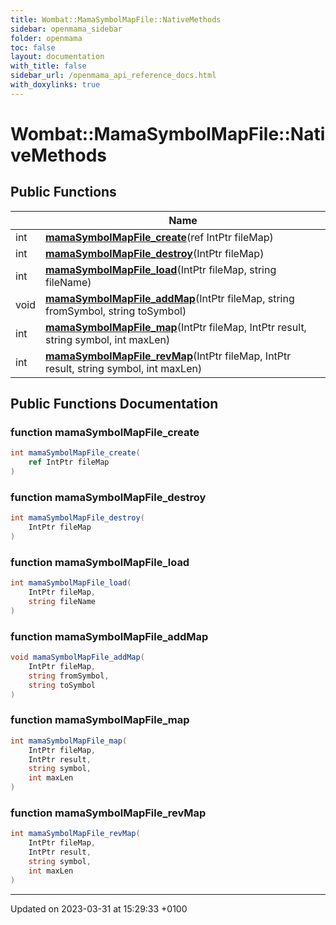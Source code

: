 ```yaml
---
title: Wombat::MamaSymbolMapFile::NativeMethods
sidebar: openmama_sidebar
folder: openmama
toc: false
layout: documentation
with_title: false
sidebar_url: /openmama_api_reference_docs.html
with_doxylinks: true
---
```


# Wombat::MamaSymbolMapFile::NativeMethods





## Public Functions

|                | Name           |
| -------------- | -------------- |
| int | **[mamaSymbolMapFile_create](structWombat_1_1MamaSymbolMapFile_1_1NativeMethods.html#function-mamasymbolmapfile-create)**(ref IntPtr fileMap) |
| int | **[mamaSymbolMapFile_destroy](structWombat_1_1MamaSymbolMapFile_1_1NativeMethods.html#function-mamasymbolmapfile-destroy)**(IntPtr fileMap) |
| int | **[mamaSymbolMapFile_load](structWombat_1_1MamaSymbolMapFile_1_1NativeMethods.html#function-mamasymbolmapfile-load)**(IntPtr fileMap, string fileName) |
| void | **[mamaSymbolMapFile_addMap](structWombat_1_1MamaSymbolMapFile_1_1NativeMethods.html#function-mamasymbolmapfile-addmap)**(IntPtr fileMap, string fromSymbol, string toSymbol) |
| int | **[mamaSymbolMapFile_map](structWombat_1_1MamaSymbolMapFile_1_1NativeMethods.html#function-mamasymbolmapfile-map)**(IntPtr fileMap, IntPtr result, string symbol, int maxLen) |
| int | **[mamaSymbolMapFile_revMap](structWombat_1_1MamaSymbolMapFile_1_1NativeMethods.html#function-mamasymbolmapfile-revmap)**(IntPtr fileMap, IntPtr result, string symbol, int maxLen) |

## Public Functions Documentation

### function mamaSymbolMapFile_create

```csharp
int mamaSymbolMapFile_create(
    ref IntPtr fileMap
)
```


### function mamaSymbolMapFile_destroy

```csharp
int mamaSymbolMapFile_destroy(
    IntPtr fileMap
)
```


### function mamaSymbolMapFile_load

```csharp
int mamaSymbolMapFile_load(
    IntPtr fileMap,
    string fileName
)
```


### function mamaSymbolMapFile_addMap

```csharp
void mamaSymbolMapFile_addMap(
    IntPtr fileMap,
    string fromSymbol,
    string toSymbol
)
```


### function mamaSymbolMapFile_map

```csharp
int mamaSymbolMapFile_map(
    IntPtr fileMap,
    IntPtr result,
    string symbol,
    int maxLen
)
```


### function mamaSymbolMapFile_revMap

```csharp
int mamaSymbolMapFile_revMap(
    IntPtr fileMap,
    IntPtr result,
    string symbol,
    int maxLen
)
```


-------------------------------

Updated on 2023-03-31 at 15:29:33 +0100